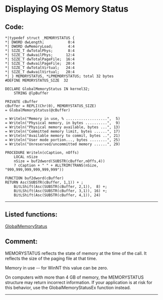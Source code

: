 
# Displaying OS Memory Status

## Code:
```foxpro  
*|typedef struct _MEMORYSTATUS {
*| DWORD dwLength;           0:4
*| DWORD dwMemoryLoad;       4:4
*| SIZE_T dwTotalPhys;       8:4
*| SIZE_T dwAvailPhys;      12:4
*| SIZE_T dwTotalPageFile;  16:4
*| SIZE_T dwAvailPageFile;  20:4
*| SIZE_T dwTotalVirtual;   24:4
*| SIZE_T dwAvailVirtual;   28:4
*| } MEMORYSTATUS, *LPMEMORYSTATUS; total 32 bytes
#DEFINE MEMORYSTATUS_SIZE  32
	
DECLARE GlobalMemoryStatus IN kernel32;
	STRING @lpBuffer

PRIVATE cBuffer
cBuffer = REPLI(Chr(0), MEMORYSTATUS_SIZE)
= GlobalMemoryStatus(@cBuffer)

= Writeln("Memory in use, % ...................",  5)
= Writeln("Physical memory, in bytes ..........",  9)
= Writeln("Physical memory available, bytes ...", 13)
= Writeln("Committed memory limit, bytes ......", 17)
= Writeln("Available memory to commit, bytes ..", 21)
= Writeln("User mode portion..., bytes ........", 25)
= Writeln("Unreserved/uncommitted memory ......", 29)

PROCEDURE Writeln(cCaption, nOffs)
	LOCAL nSize
	nSize = buf2dword(SUBSTR(cBuffer,nOffs,4))
	? cCaption + " " + ALLTRIM(TRANS(nSize, "999,999,999,999,999,999"))

FUNCTION buf2dword(cBuffer)
RETURN Asc(SUBSTR(cBuffer, 1,1)) + ;
	BitLShift(Asc(SUBSTR(cBuffer, 2,1)),  8) +;
	BitLShift(Asc(SUBSTR(cBuffer, 3,1)), 16) +;
	BitLShift(Asc(SUBSTR(cBuffer, 4,1)), 24)  
```  
***  


## Listed functions:
[GlobalMemoryStatus](../libraries/kernel32/GlobalMemoryStatus.md)  

## Comment:
MEMORYSTATUS reflects the state of memory at the time of the call. It reflects the size of the paging file at that time.  
  
Memory in use -- for WinNT this value can be zero.  
  
On computers with more than 4 GB of memory, the MEMORYSTATUS structure may return incorrect information. If your application is at risk for this behavior, use the GlobalMemoryStatusEx function instead.  
  
***  

